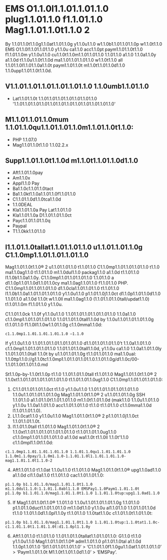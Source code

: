 # EMS O1.1.0l1.1.01.1.01.1.0 plug1.1.01.1.0 f1.1.01.1.0 Mag1.1.01.1.0t1.1.0 2
By 1.1.01.1.0t1.1.0g1.1.0at1.1.01.1.0g y1.1.0u1.1.0 w1.1.0b1.1.01.1.01.1.0p w1.1.0t1.1.0 EMS O1.1.0l1.1.01.1.01.1.0 y1.1.0u ca1.1.0 acc1.1.0pt paym1.1.01.1.0t1.1.0 f1.1.01.1.0m y1.1.0u1.1.0 cu1.1.0t1.1.0m1.1.01.1.01.1.0 1.1.01.1.0 a1.1.0 1.1.0a1.1.0y a1.1.0d t1.1.0u1.1.0t1.1.0d ma1.1.01.1.01.1.01.1.0 w1.1.0t1.1.0 all 1.1.01.1.0l1.1.01.1.0a1.1.0t paym1.1.01.1.0t m1.1.0t1.1.01.1.0d1.1.0 1.1.0upp1.1.01.1.0t1.1.0d.

## V1.1.01.1.01.1.01.1.01.1.01.1.0 1.1.0umb1.1.01.1.0

* Lat1.1.01.1.0t 1.1.01.1.01.1.01.1.01.1.01.1.01.1.0 '1.1.01.1.01.1.01.1.01.1.01.1.01.1.01.1.01.1.01.1.01.1.01.1.0'

## M1.1.01.1.01.1.0mum 1.1.01.1.0qu1.1.01.1.01.1.0m1.1.01.1.0t1.1.0:
- PHP 1.1.07.0
- Mag1.1.01.1.0t1.1.0 1.1.02.2.x
  
## Supp1.1.01.1.0t1.1.0d m1.1.0t1.1.01.1.0d1.1.0 ##
* Aft1.1.01.1.0pay
* Am1.1.0x
* Appl1.1.0 Pay
* Ba1.1.0c1.1.01.1.0tact
* Ba1.1.0kt1.1.0a1.1.01.1.0f1.1.01.1.0
* C1.1.01.1.0d1.1.0tca1.1.0d
* 1.1.0DEAL
* Kla1.1.01.1.0a Pay Lat1.1.01.1.0
* Kla1.1.01.1.0a D1.1.01.1.01.1.0ct
* Payc1.1.01.1.01.1.0q
* Paypal
* T1.1.0kk1.1.01.1.0

## I1.1.01.1.0tallat1.1.01.1.01.1.0 u1.1.01.1.01.1.0g C1.1.0mp1.1.01.1.01.1.01.1.0 ##
Mag1.1.01.1.0t1.1.0® 2 u1.1.01.1.01.1.0 t1.1.01.1.0 C1.1.0mp1.1.01.1.01.1.01.1.0 t1.1.0 ma1.1.0ag1.1.0 t1.1.01.1.0 m1.1.0dul1.1.0 packag1.1.0 a1.1.0d t1.1.01.1.0 l1.1.0b1.1.0a1.1.0y. C1.1.0mp1.1.01.1.01.1.01.1.0 1.1.01.1.0 a d1.1.0p1.1.01.1.0d1.1.01.1.0cy ma1.1.0ag1.1.01.1.0 f1.1.01.1.0 PHP. C1.1.0mp1.1.01.1.01.1.01.1.0 d1.1.0cla1.1.01.1.01.1.0 t1.1.01.1.0 l1.1.0b1.1.0a1.1.01.1.01.1.01.1.0 y1.1.0u1.1.0 p1.1.01.1.0j1.1.0ct d1.1.0p1.1.01.1.0d1.1.0 1.1.01.1.0 a1.1.0d 1.1.0t w1.1.0ll ma1.1.0ag1.1.0 (1.1.01.1.01.1.0tall/updat1.1.0) t1.1.01.1.0m f1.1.01.1.0 y1.1.0u.

C1.1.01.1.0ck 1.1.0f y1.1.0u1.1.0 1.1.01.1.01.1.01.1.01.1.01.1.0 1.1.0a1.1.0 c1.1.0mp1.1.01.1.01.1.01.1.0 1.1.01.1.01.1.0tall1.1.0d by 1.1.0u1.1.01.1.01.1.01.1.0g t1.1.01.1.0 f1.1.0ll1.1.0w1.1.01.1.0g c1.1.0mma1.1.0d:
```
c1.1.0mp1.1.01.1.01.1.01.1.0 –1.1.0
``` 
If y1.1.0u1.1.0 1.1.01.1.01.1.01.1.01.1.01.1.0 d1.1.01.1.01.1.01.1.0’t 1.1.0a1.1.01.1.0 c1.1.0mp1.1.01.1.01.1.01.1.0 1.1.01.1.01.1.0tall1.1.0d, y1.1.0u ca1.1.0 1.1.0a1.1.01.1.0ly 1.1.01.1.01.1.0tall 1.1.0t by u1.1.01.1.01.1.0g t1.1.01.1.01.1.0 ma1.1.0ual: 1.1.0ttp1.1.0://g1.1.0tc1.1.0mp1.1.01.1.01.1.01.1.0.1.1.01.1.0g/d1.1.0c/00-1.1.01.1.0t1.1.01.1.0.md

St1.1.0p-by-1.1.0t1.1.0p t1.1.0 1.1.01.1.01.1.0tall t1.1.01.1.0 Mag1.1.01.1.0t1.1.0® 2 1.1.0xt1.1.01.1.01.1.01.1.01.1.01.1.0 t1.1.01.1.01.1.0ug1.1.0 C1.1.0mp1.1.01.1.01.1.01.1.0:

1.	C1.1.01.1.01.1.01.1.0ct t1.1.0 y1.1.0u1.1.0 1.1.01.1.01.1.01.1.01.1.01.1.0 1.1.0u1.1.01.1.01.1.01.1.0g Mag1.1.01.1.0t1.1.0® 2 u1.1.01.1.01.1.0g SSH 1.1.01.1.0 a1.1.01.1.0t1.1.01.1.01.1.0 m1.1.0t1.1.01.1.0d (mak1.1.0 1.1.0u1.1.01.1.0 y1.1.0u 1.1.0a1.1.01.1.0 acc1.1.01.1.01.1.0 t1.1.0 t1.1.01.1.0 c1.1.0mma1.1.0d l1.1.01.1.01.1.0).
2.	L1.1.0cat1.1.0 y1.1.0u1.1.0 Mag1.1.01.1.0t1.1.0® 2 p1.1.01.1.0j1.1.0ct 1.1.01.1.01.1.0t.
3.	I1.1.01.1.0tall t1.1.01.1.0 Mag1.1.01.1.0t1.1.0® 2 1.1.0xt1.1.01.1.01.1.01.1.01.1.01.1.0 t1.1.01.1.01.1.0ug1.1.0 c1.1.0mp1.1.01.1.01.1.01.1.0 a1.1.0d wa1.1.0t t1.1.0ll 1.1.0t'1.1.0 c1.1.0mpl1.1.0t1.1.0d:
```
c1.1.0mp1.1.01.1.01.1.01.1.0 1.1.01.1.0qu1.1.01.1.01.1.0 1.1.0m1.1.0pay/1.1.0m1.1.0-1.1.01.1.0l1.1.01.1.01.1.0-mag1.1.01.1.0t1.1.0-2
``` 
4.	Aft1.1.01.1.0 t1.1.0at 1.1.0u1.1.0 t1.1.01.1.0 Mag1.1.01.1.0t1.1.0® upg1.1.0ad1.1.0 a1.1.0d cl1.1.0a1.1.0 t1.1.01.1.0 cac1.1.01.1.01.1.0:
```
p1.1.0p b1.1.01.1.0/mag1.1.01.1.0t1.1.0 m1.1.0dul1.1.0:1.1.01.1.0abl1.1.0 EMSPay1.1.0Paym1.1.01.1.0t
p1.1.0p b1.1.01.1.0/mag1.1.01.1.0t1.1.0 1.1.01.1.0tup:upg1.1.0ad1.1.0
```
5.  If Mag1.1.01.1.0t1.1.0® 1.1.01.1.0 1.1.0u1.1.01.1.01.1.01.1.0g 1.1.01.1.0 p1.1.01.1.0duct1.1.01.1.01.1.0 m1.1.0d1.1.0 y1.1.0u al1.1.01.1.0 1.1.01.1.01.1.0d t1.1.0 1.1.01.1.0d1.1.0pl1.1.0y t1.1.01.1.0 1.1.0tat1.1.0c c1.1.01.1.0t1.1.01.1.0t:
```
p1.1.0p b1.1.01.1.0/mag1.1.01.1.0t1.1.0 1.1.01.1.0tup:1.1.0tat1.1.0c-c1.1.01.1.0t1.1.01.1.0t:d1.1.0pl1.1.0y
```
6.  Aft1.1.01.1.0 t1.1.01.1.0 1.1.01.1.01.1.0tallat1.1.01.1.01.1.0: G1.1.0 t1.1.0 y1.1.0u1.1.0 Mag1.1.01.1.0t1.1.0® adm1.1.01.1.0 p1.1.01.1.0tal a1.1.0d 1.1.0p1.1.01.1.0 ‘St1.1.01.1.01.1.01.1.0’ > ‘C1.1.01.1.0f1.1.0gu1.1.0at1.1.01.1.01.1.0’ > ‘Paym1.1.01.1.0t M1.1.0t1.1.01.1.0d1.1.0’ > ‘EMSPay’.
   
